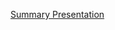 <a href="https://docs.google.com/presentation/d/1g8UZ5UNSWR-gyqtMHZb2e5vkQFJl9hq3tPrGgMc3DK0/edit?usp=sharing">Summary Presentation</a>
